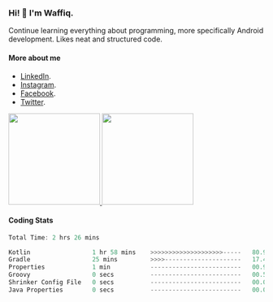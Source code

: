 ### Hi! 👋 I'm Waffiq.

Continue learning everything about programming, more specifically Android development. Likes neat and structured code.

#### More about me 
- [LinkedIn](https://www.linkedin.com/in/waffiqaziz/).
- [Instagram](https://www.instagram.com/waffiqaziz/).
- [Facebook](https://web.facebook.com/WaffiqAziz/).
- [Twitter](https://twitter.com/AzizWaffiq).

<p align="left">
<a href="https://github.com/waffiqaziz">
  <img height="180em" src="https://github-readme-stats-eight-theta.vercel.app/api?username=waffiqaziz&show_icons=true&theme=algolia&include_all_commits=true&count_private=true"/>
  <img height="180em" src="https://github-readme-stats-eight-theta.vercel.app/api/top-langs/?username=waffiqaziz&layout=compact&langs_count=8&theme=algolia"/>
</a>
</p>

#### Coding Stats
<!--START_SECTION:waka-->

```rust
Total Time: 2 hrs 26 mins

Kotlin                 1 hr 58 mins    >>>>>>>>>>>>>>>>>>>>-----   80.94 %
Gradle                 25 mins         >>>>---------------------   17.48 %
Properties             1 min           -------------------------   00.97 %
Groovy                 0 secs          -------------------------   00.57 %
Shrinker Config File   0 secs          -------------------------   00.02 %
Java Properties        0 secs          -------------------------   00.02 %
```

<!--END_SECTION:waka-->
